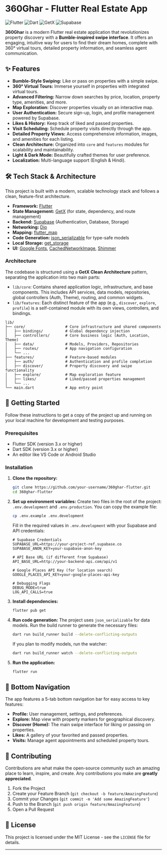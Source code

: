 # 360Ghar - Flutter Real Estate App

![Flutter](https://img.shields.io/badge/Flutter-3.x-blue?logo=flutter)
![Dart](https://img.shields.io/badge/Dart-3.x-blue?logo=dart)
![GetX](https://img.shields.io/badge/State%20Management-GetX-orange)
![Supabase](https://img.shields.io/badge/Backend-Supabase-green?logo=supabase)

**360Ghar** is a modern Flutter real estate application that revolutionizes property discovery with a **Bumble-inspired swipe interface**. It offers an engaging, intuitive way for users to find their dream homes, complete with 360° virtual tours, detailed property information, and seamless agent communication.

## ✨ Features

-   **Bumble-Style Swiping:** Like or pass on properties with a simple swipe.
-   **360° Virtual Tours:** Immerse yourself in properties with integrated virtual tours.
-   **Advanced Filtering:** Narrow down searches by price, location, property type, amenities, and more.
-   **Map Exploration:** Discover properties visually on an interactive map.
-   **User Authentication:** Secure sign-up, login, and profile management powered by Supabase.
-   **Likes & History:** Keep track of liked and passed properties.
-   **Visit Scheduling:** Schedule property visits directly through the app.
-   **Detailed Property Views:** Access comprehensive information, images, and amenities for each listing.
-   **Clean Architecture:** Organized into `core` and `features` modules for scalability and maintainability.
-   **Light & Dark Mode:** Beautifully crafted themes for user preference.
-   **Localization:** Multi-language support (English & Hindi).

## 🛠️ Tech Stack & Architecture

This project is built with a modern, scalable technology stack and follows a clean, feature-first architecture.

-   **Framework:** [Flutter](https://flutter.dev/)
-   **State Management:** [GetX](https://pub.dev/packages/get) (for state, dependency, and route management)
-   **Backend:** [Supabase](https://supabase.io/) (Authentication, Database, Storage)
-   **Networking:** [Dio](https://pub.dev/packages/dio)
-   **Mapping:** [flutter_map](https://pub.dev/packages/flutter_map)
-   **Code Generation:** [json_serializable](https://pub.dev/packages/json_serializable) for type-safe models
-   **Local Storage:** [get_storage](https://pub.dev/packages/get_storage)
-   **UI:** [Google Fonts](https://pub.dev/packages/google_fonts), [CachedNetworkImage](https://pub.dev/packages/cached_network_image), [Shimmer](https://pub.dev/packages/shimmer)

### Architecture

The codebase is structured using a **GetX Clean Architecture** pattern, separating the application into two main parts:

-   `lib/core`: Contains shared application logic, infrastructure, and base components. This includes API services, data models, repositories, global controllers (Auth, Theme), routing, and common widgets.
-   `lib/features`: Each distinct feature of the app (e.g., `discover`, `explore`, `profile`) is a self-contained module with its own views, controllers, and bindings.

```
lib/
├── core/                  # Core infrastructure and shared components
│   ├── bindings/          # Global dependency injection
│   ├── controllers/       # Core business logic (Auth, Location, Theme)
│   ├── data/              # Models, Providers, Repositories
│   ├── routes/            # App navigation configuration
│   └── ...
├── features/              # Feature-based modules
│   ├── auth/              # Authentication and profile completion
│   ├── discover/          # Property discovery and swipe functionality
│   ├── explore/           # Map exploration feature
│   ├── likes/             # Liked/passed properties management
│   └── ...
└── main.dart              # App entry point
```

## 🚀 Getting Started

Follow these instructions to get a copy of the project up and running on your local machine for development and testing purposes.

### Prerequisites

-   Flutter SDK (version 3.x or higher)
-   Dart SDK (version 3.x or higher)
-   An editor like VS Code or Android Studio

### Installation

1.  **Clone the repository:**
    ```bash
    git clone https://github.com/your-username/360ghar-flutter.git
    cd 360ghar-flutter
    ```

2.  **Set up environment variables:**
    Create two files in the root of the project: `.env.development` and `.env.production`. You can copy the example file:
    ```bash
    cp .env.example .env.development
    ```
    Fill in the required values in `.env.development` with your Supabase and API credentials:
    ```env
    # Supabase Credentials
    SUPABASE_URL=https://your-project-ref.supabase.co
    SUPABASE_ANON_KEY=your-supabase-anon-key

    # API Base URL (if different from Supabase)
    API_BASE_URL=http://your-backend-api.com/api/v1

    # Google Places API Key (for location search)
    GOOGLE_PLACES_API_KEY=your-google-places-api-key

    # Debugging Flags
    DEBUG_MODE=true
    LOG_API_CALLS=true
    ```

3.  **Install dependencies:**
    ```bash
    flutter pub get
    ```

4.  **Run code generation:**
    The project uses `json_serializable` for data models. Run the build runner to generate the necessary files:
    ```bash
    dart run build_runner build --delete-conflicting-outputs
    ```
    If you plan to modify models, run the watcher:
    ```bash
    dart run build_runner watch --delete-conflicting-outputs
    ```

5.  **Run the application:**
    ```bash
    flutter run
    ```

## 📱 Bottom Navigation

The app features a 5-tab bottom navigation bar for easy access to key features:

-   **Profile:** User management, settings, and preferences.
-   **Explore:** Map view with property markers for geographical discovery.
-   **Discover (Home):** The main swipe interface for liking or passing on properties.
-   **Likes:** A gallery of your favorited and passed properties.
-   **Visits:** Manage agent appointments and scheduled property tours.

## 🤝 Contributing

Contributions are what make the open-source community such an amazing place to learn, inspire, and create. Any contributions you make are **greatly appreciated**.

1.  Fork the Project
2.  Create your Feature Branch (`git checkout -b feature/AmazingFeature`)
3.  Commit your Changes (`git commit -m 'Add some AmazingFeature'`)
4.  Push to the Branch (`git push origin feature/AmazingFeature`)
5.  Open a Pull Request

## 📄 License

This project is licensed under the MIT License - see the `LICENSE` file for details.

---